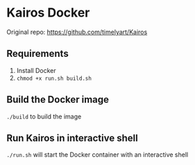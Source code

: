 # Kairos Docker

Original repo: https://github.com/timelyart/Kairos

## Requirements

1. Install Docker
2. `chmod +x run.sh build.sh`
  
## Build the Docker image

`./build` to build the image


## Run Kairos in interactive shell

`./run.sh` will start the Docker container with an interactive shell
